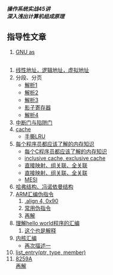___操作系统实战45讲___      
___深入浅出计算机组成原理___      

##  指导性文章
1.  [GNU as](https://sourceware.org/binutils/docs/as/Manual.html)     

##  
1.  [线性地址，逻辑地址，虚拟地址](https://www.zhihu.com/question/29918252/answer/163114415)      
2.  分段、分页     
     + [解析1](https://blog.csdn.net/weixin_39763293/article/details/111291725)     
     + [解析2](https://www.cnblogs.com/kelamoyujuzhen/p/10555924.html)      
     + [解析3](https://segmentfault.com/a/1190000019974225)       
     + [影子寄存器](https://onestraw.github.io/linux/shadow-registers/)       
     + [解析4](https://book.51cto.com/art/202103/653938.htm)      
3.  [中断门与陷阱门](http://blog.chinaunix.net/uid-12307167-id-2946996.html)     
4.  [cache](https://blog.csdn.net/starter_____/article/details/97389110)        
    + [手撕LRU](https://segmentfault.com/a/1190000038714624)        
5.  [每个程序员都应该了解的内存知识](https://www.cnblogs.com/mikewolf2002/archive/2013/04/13/3017714.html)       
    + [每个C程序员都应该了解的内存知识](https://segmentfault.com/a/1190000022531638)      
    + [inclusive cache, exclusive cache](https://developer.arm.com/documentation/den0024/a/Caches/Cache-terminology/Inclusive-and-exclusive-caches)         
    + [直接映射、组关联、全关联](https://developer.arm.com/documentation/den0024/a/Caches/Cache-terminology/Inclusive-and-exclusive-caches)       
    + [直接映射、组关联、全关联](https://www.cxyzjd.com/article/weixin_42649617/105092395)      
    + [MESI](https://www.cnblogs.com/yanlong300/p/8986041.html)     
6.  [哈弗结构、冯诺依曼结构](https://xhy3054.github.io/hafuo-feng-struct/)				
7.  [ARM汇编伪指令](https://www.linuxidc.com/Linux/2016-11/137136.htm)          
    1.  [.align 4, 0x90](https://blog.csdn.net/zsj1126/article/details/103081954)     
    2.  [常用伪指令](https://www.cxyzjd.com/article/Roland_Sun/107705952)     
    3.  [再解](http://blog.sina.com.cn/s/blog_6859cadf0101i85t.html)      
8.  [理解hello world程序的汇编](https://stackoverflow.com/questions/15284947/understanding-gcc-s-output/15285058#15285058)      
    1.  [这个也是解释](https://www.jianshu.com/p/e385ff61dd7c)      
9.  [内核汇编](https://blog.csdn.net/armlinuxww/article/details/13168075)     
    + [再次描述一](https://blog.csdn.net/gaotangtiankai/article/details/19410509)     
10. [list_entry(ptr, type, member)](https://ilinuxkernel.com/?p=1062)     
11. [8259A](https://www.daimajiaoliu.com/daima/60b3c904cce6c06)     
    [再解](https://blog.csdn.net/longintchar/article/details/79439466)      
